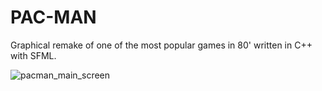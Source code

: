 # PAC-MAN

Graphical remake of one of the most popular games in 80' written in C++ with SFML.

![pacman_main_screen](https://user-images.githubusercontent.com/32485499/59549600-67a4d980-8f60-11e9-8600-3b0e463bbdc6.png)
